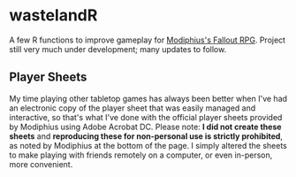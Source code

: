 # wastelandR
 A few R functions to improve gameplay for [Modiphius's Fallout RPG](https://www.modiphius.net/pages/falloutrpg). Project still very much under development; many updates to follow.

## Player Sheets
My time playing other tabletop games has always been better when I've had an electronic copy of the player sheet that was easily managed and interactive, so that's what I've done with the official player sheets provided by Modiphius using Adobe Acrobat DC. Please note: **I did not create these sheets** and **reproducing these for non-personal use is strictly prohibited**, as noted by Modiphius at the bottom of the page. I simply altered the sheets to make playing with friends remotely on a computer, or even in-person, more convenient.
